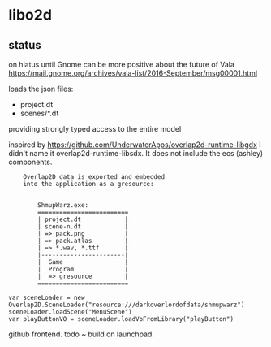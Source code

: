 # libo2d

## status
on hiatus until Gnome can be more positive about the future of Vala
https://mail.gnome.org/archives/vala-list/2016-September/msg00001.html 

loads the json files:
* project.dt
* scenes/*.dt

providing strongly typed access to the entire model

inspired by https://github.com/UnderwaterApps/overlap2d-runtime-libgdx
I didn't name it overlap2d-runtime-libsdx.
It does not include the ecs (ashley) components.
 
        Overlap2D data is exported and embedded 
        into the application as a gresource:


            ShmupWarz.exe:
            =========================
            | project.dt            |
            | scene-n.dt            |
            | => pack.png           |
            | => pack.atlas         |
            | => *.wav, *.ttf       |
            |-----------------------|
            |  Game                 |
            |  Program              |
            |  => gresource         |
            =========================


```
var sceneLoader = new Overlap2D.SceneLoader("resource:///darkoverlordofdata/shmupwarz")
sceneLoader.loadScene("MenuScene")
var playButtonVO = sceneLoader.loadVoFromLibrary("playButton")

```            

github frontend. todo ~ build on launchpad.

